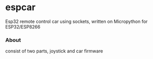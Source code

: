 # espcar
Esp32 remote control car using sockets, written on Micropython for ESP32/ESP8266

### About
consist of two parts, joystick and car firmware
